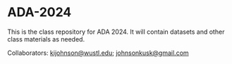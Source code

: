 # ADA-2024
This is the class repository for ADA 2024. It will contain datasets and other class materials as needed.

Collaborators: kijohnson@wustl.edu; johnsonkusk@gmail.com